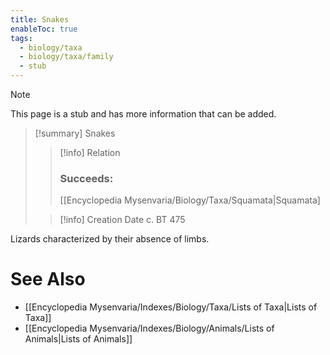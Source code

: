 ```yaml
---
title: Snakes
enableToc: true
tags:
  - biology/taxa
  - biology/taxa/family
  - stub
---
```


> [!note]
> This page is a stub and has more information that can be added.

> [!summary] Snakes
> > [!info] Relation
> > ### Succeeds:
> > [[Encyclopedia Mysenvaria/Biology/Taxa/Squamata|Squamata]
>
> > [!info] Creation Date
> > c. BT 475

Lizards characterized by their absence of limbs.

# See Also
- [[Encyclopedia Mysenvaria/Indexes/Biology/Taxa/Lists of Taxa|Lists of Taxa]]
- [[Encyclopedia Mysenvaria/Indexes/Biology/Animals/Lists of Animals|Lists of Animals]]
